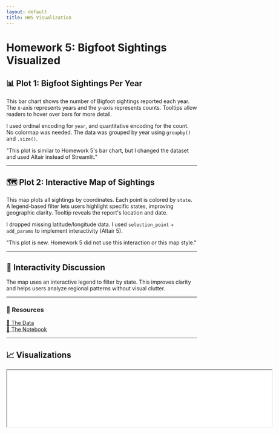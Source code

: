 ```yaml
---
layout: default
title: HW5 Visualization
---
```


# Homework 5: Bigfoot Sightings Visualized

## 📊 Plot 1: Bigfoot Sightings Per Year

This bar chart shows the number of Bigfoot sightings reported each year. The x-axis represents years and the y-axis represents counts. Tooltips allow readers to hover over bars for more detail.

I used ordinal encoding for `year`, and quantitative encoding for the count. No colormap was needed. The data was grouped by year using `groupby()` and `.size()`.

"This plot is similar to Homework 5's bar chart, but I changed the dataset and used Altair instead of Streamlit."

---

## 🗺️ Plot 2: Interactive Map of Sightings

This map plots all sightings by coordinates. Each point is colored by `state`. A legend-based filter lets users highlight specific states, improving geographic clarity. Tooltip reveals the report's location and date.

I dropped missing latitude/longitude data. I used `selection_point` + `add_params` to implement interactivity (Altair 5). 

"This plot is new. Homework 5 did not use this interaction or this map style."

---

## 🔁 Interactivity Discussion

The map uses an interactive legend to filter by state. This improves clarity and helps users analyze regional patterns without visual clutter.

---

### 🔗 Resources

[📁 The Data](https://raw.githubusercontent.com/UIUC-iSchool-DataViz/is445_data/main/bfro_reports_fall2022.csv)  
[📓 The Notebook](https://github.com/atharvasathaye/hw5-jekyll/blob/main/hw5_notebook.ipynb)

---

## 📈 Visualizations

<iframe src="assets/plot1.html" width="700"
